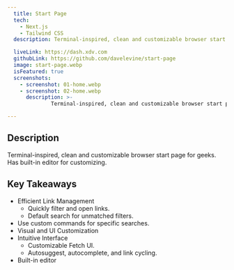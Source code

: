 ```yaml
---
  title: Start Page
  tech:
    - Next.js
    - Tailwind CSS
  description: Terminal-inspired, clean and customizable browser start page for geeks. Has built-in editor for customizing.

  liveLink: https://dash.xdv.com
  githubLink: https://github.com/davelevine/start-page
  image: start-page.webp
  isFeatured: true
  screenshots:
    - screenshot: 01-home.webp
    - screenshot: 02-home.webp
      description: >-
              Terminal-inspired, clean and customizable browser start page for geeks. Has built-in editor for customizing.

---
```


## Description

Terminal-inspired, clean and customizable browser start page for geeks. Has built-in editor for customizing.

## Key Takeaways

- Efficient Link Management
  - Quickly filter and open links.
  - Default search for unmatched filters.
- Use custom commands for specific searches.
- Visual and UI Customization
- Intuitive Interface
  - Customizable Fetch UI.
  - Autosuggest, autocomplete, and link cycling.
- Built-in editor
